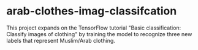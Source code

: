 # arab-clothes-imag-classifcation
This project expands on the TensorFlow tutorial "Basic classification: Classify images of clothing" by training the model to recognize three new labels that represent Muslim/Arab clothing.
